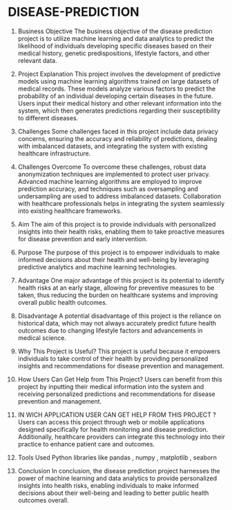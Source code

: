 # DISEASE-PREDICTION

1.	Business Objective
The business objective of the disease prediction project is to utilize machine learning and data analytics to predict the likelihood of individuals developing specific diseases based on their medical history, genetic predispositions, lifestyle factors, and other relevant data.

2.	Project Explanation
 This project involves the development of predictive models using machine learning algorithms trained on large datasets of medical records. These models analyze various factors to predict the probability of an individual developing certain diseases in the future. Users input their medical history and other relevant information into the system, which then generates predictions regarding their susceptibility to different diseases.

3.	Challenges
 Some challenges faced in this project include data privacy concerns, ensuring the accuracy and reliability of predictions, dealing with imbalanced datasets, and integrating the system with existing healthcare infrastructure.

4.	Challenges Overcome
 To overcome these challenges, robust data anonymization techniques are implemented to protect user privacy. Advanced machine learning algorithms are employed to improve prediction accuracy, and techniques such as oversampling and undersampling are used to address imbalanced datasets. Collaboration with healthcare professionals helps in integrating the system seamlessly into existing healthcare frameworks.

5.	Aim
 The aim of this project is to provide individuals with personalized insights into their health risks, enabling them to take proactive measures for disease prevention and early intervention.

6.	Purpose
 The purpose of this project is to empower individuals to make informed decisions about their health and well-being by leveraging predictive analytics and machine learning technologies.

7.	Advantage
 One major advantage of this project is its potential to identify health risks at an early stage, allowing for preventive measures to be taken, thus reducing the burden on healthcare systems and improving overall public health outcomes.

8.	Disadvantage
 A potential disadvantage of this project is the reliance on historical data, which may not always accurately predict future health outcomes due to changing lifestyle factors and advancements in medical science.

9.	Why This Project is Useful?
 This project is useful because it empowers individuals to take control of their health by providing personalized insights and recommendations for disease prevention and management.

10.	How Users Can Get Help from This Project?
 Users can benefit from this project by inputting their medical information into the system and receiving personalized predictions and recommendations for disease prevention and management.

11.	IN WICH APPLICATION USER CAN GET HELP FROM THIS PROJECT ?
 Users can access this project through web or mobile applications designed specifically for health monitoring and disease prediction. Additionally, healthcare providers can integrate this technology into their practice to enhance patient care and outcomes.

12.	Tools Used
Python libraries  like pandas , numpy , matplotlib , seaborn
13.	Conclusion
 In conclusion, the disease prediction project harnesses the power of machine learning and data analytics to provide personalized insights into health risks, enabling individuals to make informed decisions about their well-being and leading to better public health outcomes overall.
